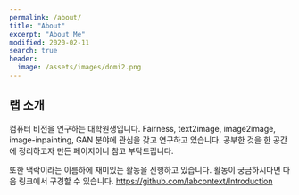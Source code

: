 ```yaml
---
permalink: /about/
title: "About"
excerpt: "About Me"
modified: 2020-02-11
search: true
header:
  image: /assets/images/domi2.png
---
```


## 랩 소개

컴퓨터 비전을 연구하는 대학원생입니다. Fairness, text2image, image2image, image-inpainting, GAN 분야에 관심을 갖고 연구하고 있습니다.
공부한 것을 한 공간에 정리하고자 만든 페이지이니 참고 부탁드립니다. 

또한 맥락이라는 이름하에 재미있는 활동을 진행하고 있습니다. 활동이 궁금하시다면 다음 링크에서 구경할 수 있습니다.
<https://github.com/labcontext/Introduction> 


